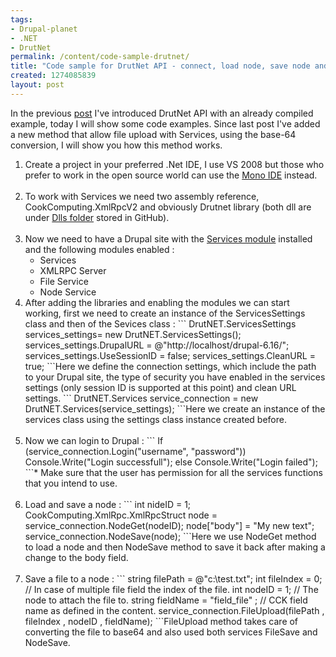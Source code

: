 ```yaml
---
tags:
- Drupal-planet
- .NET
- DrutNet
permalink: /content/code-sample-drutnet/
title: "Code sample for DrutNet API - connect, load node, save node and upload file"
created: 1274085839
layout: post
---
```

In the previous <a href="/content/drutnet-drupal-net-api">post</a> I've introduced DrutNet API with an already compiled example, today I will show some code examples.
Since last post I've added a new method that allow file upload with Services, using the base-64 conversion, I will show you how this method works.
<ol>
<li>Create a project in your preferred  .Net IDE, I use VS 2008 but those who prefer to work in the open source world can use the <a href= "http://www.mono-project.com" target="_blank">Mono IDE</a> instead.
</li><br></ul>
<li>To work with Services we need two assembly reference,  CookComputing.XmlRpcV2 and obviously Drutnet library (both dll are under  <a href="http://github.com/bricel/DrutNet/tree/master/Dlls/" target ="_blank">Dlls folder</a> stored in GitHub).
</li><br>
<li>Now we need to have a Drupal site with the <a href="http://drupal.org/project/Services" target= "_blank">Services module</a> installed  and the following modules enabled :
<ul>
<li>Services</li>
<li>XMLRPC Server </li>
<li>File Service</li>
<li>Node Service</li></ul>
</li>
<li>After adding the libraries and enabling the modules we can start working, first we need to create an instance of the ServicesSettings class and then of the Sevices class  :
```
 DrutNET.ServicesSettings services_settings= new DrutNET.ServicesSettings();
 services_settings.DrupalURL = @"http://localhost/drupal-6.16/";
 services_settings.UseSessionID = false;
 services_settings.CleanURL = true;
```Here we define the connection settings, which include the path to your Drupal site, the type of security you have enabled in the services settings (only session ID is supported at this point) and clean URL settings.
```
DrutNET.Services service_connection = new DrutNET.Services(service_settings);
```Here we create an instance of the services class using the settings class instance created before.
</li><br>
<li>Now we can login to Drupal :
```
If (service_connection.Login("username", "password"))
  Console.Write("Login successfull");
else
  Console.Write("Login failed");
```* Make sure that the user has permission for all the services functions that you intend to use.
</li><br>
<li>Load and save a node :
```
int nideID = 1;
CookComputing.XmlRpc.XmlRpcStruct node = service_connection.NodeGet(nodeID);
node["body"] = "My new text";
service_connection.NodeSave(node);
```Here we use NodeGet method to load a node and then NodeSave method to save it back after making a change to the body field.
</li><br>
<li>Save a file to a node :
```
 string filePath = @"c:\test.txt";
 int fileIndex = 0; // In case of multiple file field the index of the file.
 int nodeID = 1; // The node to attach the file to.
 string fieldName = "field_file" ; // CCK field name as defined in the content.
 service_connection.FileUpload(filePath , fileIndex , nodeID , fieldName);
```FileUpload method takes care of converting the file to base64 and also used both services FileSave and NodeSave.
</li></ol>








